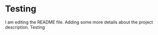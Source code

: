 # Testing
I am editing the README file. Adding some more details about the project description.
Testing
